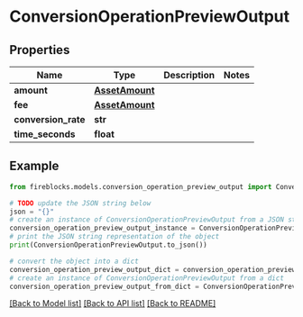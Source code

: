 # ConversionOperationPreviewOutput


## Properties

Name | Type | Description | Notes
------------ | ------------- | ------------- | -------------
**amount** | [**AssetAmount**](AssetAmount.md) |  | 
**fee** | [**AssetAmount**](AssetAmount.md) |  | 
**conversion_rate** | **str** |  | 
**time_seconds** | **float** |  | 

## Example

```python
from fireblocks.models.conversion_operation_preview_output import ConversionOperationPreviewOutput

# TODO update the JSON string below
json = "{}"
# create an instance of ConversionOperationPreviewOutput from a JSON string
conversion_operation_preview_output_instance = ConversionOperationPreviewOutput.from_json(json)
# print the JSON string representation of the object
print(ConversionOperationPreviewOutput.to_json())

# convert the object into a dict
conversion_operation_preview_output_dict = conversion_operation_preview_output_instance.to_dict()
# create an instance of ConversionOperationPreviewOutput from a dict
conversion_operation_preview_output_from_dict = ConversionOperationPreviewOutput.from_dict(conversion_operation_preview_output_dict)
```
[[Back to Model list]](../README.md#documentation-for-models) [[Back to API list]](../README.md#documentation-for-api-endpoints) [[Back to README]](../README.md)


